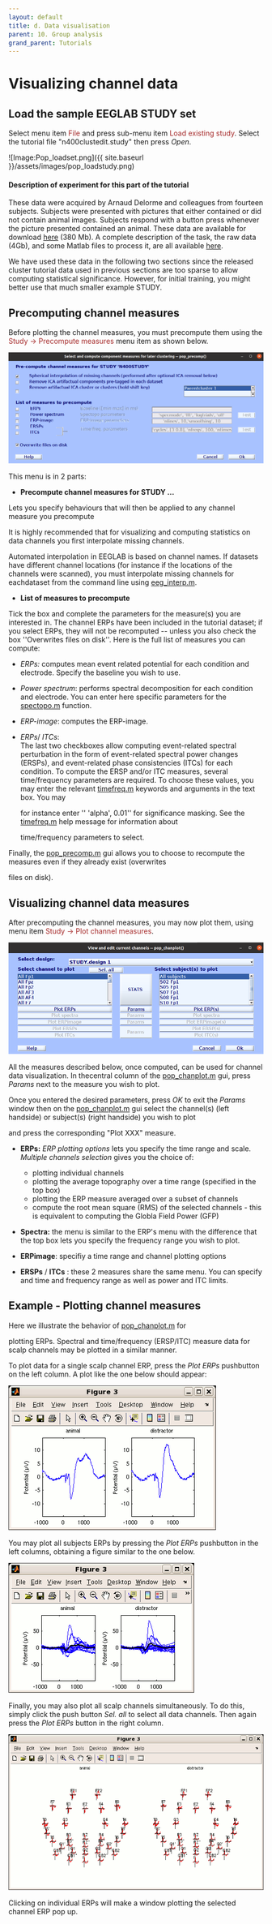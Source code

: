 ```yaml
---
layout: default
title: d. Data visualisation
parent: 10. Group analysis
grand_parent: Tutorials 
---
```


Visualizing channel data
========================


Load the sample EEGLAB STUDY set
---------------------------------

Select menu item <span style="color: brown">File</span> and press sub-menu item
<span style="color: brown">Load existing study</span>. Select the tutorial file "n400clustedit.study" then press *Open*.

![Image:Pop_loadset.png]({{ site.baseurl }}/assets/images/pop_loadstudy.png)





#### Description of experiment for this part of the tutorial

These data were acquired by Arnaud Delorme and colleagues from fourteen
subjects. Subjects were presented with pictures that either contained or
did not contain animal images. Subjects respond with a button press
whenever the picture presented contained an animal. These data are
available for download [here](ftp://sccn.ucsd.edu/pub/animal_study.zip)
(380 Mb). A complete description of the task, the raw data (4Gb), and
some Matlab files to process it, are all available
[here](http://www.sccn.ucsd.edu/~arno/fam2data/publicly_available_EEG_data.html).

We have used these data in the following two sections since the released
cluster tutorial data used in previous sections are too sparse to allow
computing statistical significance. However, for initial training, you
might better use that much smaller example STUDY.


Precomputing channel measures
------------------------------
Before plotting the channel measures, you must precompute
them using the <span style="color: brown">Study → Precompute measures</span>
menu item as shown below.


![px](/assets/images/pop_precomp.png)

This menu is in 2 parts: 
- **Precompute channel measures for STUDY ...**

Lets you specify behaviours that will then be applied to any channel 
  measure you precompute

It is highly recommended that for visualizing and computing statistics
on data channels you first interpolate missing channels.
 
Automated interpolation in EEGLAB is based on channel names. If datasets have
different channel locations (for instance if the locations of the
channels were scanned), you must interpolate missing channels for eachdataset from the command line using [eeg_interp.m](http://sccn.ucsd.edu/eeglab/locatefile.php?file=eeg_interp.m). 


- **List of measures to precompute**

Tick the box and complete the parameters for the measure(s) you are interested in. 
 The channel ERPs have been included in the tutorial dataset; if you select ERPs,
they will not be recomputed -- unless you also check the box ''Overwrites files on disk''.
Here is the full list of measures you can compute:

- *ERPs:* computes mean event related potential for each condition and electrode. Specify the baseline you wish to use.

- *Power spectrum*: performs spectral decomposition for each condition and electrode. You can enter here specific parameters  for the  [spectopo.m](http://sccn.ucsd.edu/eeglab/locatefile.php?file=spectopo.m) function.

- *ERP-image*: computes the ERP-image. 
- *ERPs*/ *ITCs*:  
  The last two checkboxes allow computing
    event-related spectral perturbation in the form of
    event-related spectral power changes (ERSPs), and event-related
    phase consistencies (ITCs) for each condition. 
    To compute the ERSP and/or ITC measures, several time/frequency parameters are required.    To choose these values, you may enter the relevant [timefreq.m](http://sccn.ucsd.edu/eeglab/locatefile.php?file=timefreq.m) keywords and arguments in the text box. You may

    for instance enter '' 'alpha', 0.01'' for significance masking. See    the [timefreq.m](http://sccn.ucsd.edu/eeglab/locatefile.php?file=timefreq.m) help message for information about

    time/frequency parameters to select.  
    
    
Finally, the [pop_precomp.m](http://sccn.ucsd.edu/eeglab/locatefile.php?file=pop_precomp.m) gui allows you to choose to recompute the measures even if they already exist (overwrites

files on disk).



Visualizing channel data measures
-----------------------

After precomputing the channel measures, you may now plot them, using
menu item <span style="color: brown">Study → Plot channel measures</span>.


![600px](/assets/images/pop_chanplot.png)


All the measures described below, once computed, can be used
for channel data visualization.
In thecentral column of the [pop_chanplot.m](http://sccn.ucsd.edu/eeglab/locatefile.php?file=pop_chanplot.m) gui, press *Params* next to the measure you wish to plot. 

Once you entered the desired parameters, press *OK* to exit the *Params* window then on the [pop_chanplot.m](http://sccn.ucsd.edu/eeglab/locatefile.php?file=pop_chanplot.m) gui select the channel(s) (left handside) or subject(s) (right handside) you wish to plot

and press the corresponding "Plot XXX" measure.

-   **ERPs:** *ERP plotting options* lets you specify the time range and scale. 
*Multiple channels selection* gives you the choice of:
    - plotting individual channels
    - plotting the average topography over a time range (specified in the top box)
    - plotting the ERP measure averaged over a subset of channels
    - compute the root mean square (RMS) of the selected channels - this is equivalent to computing the 
    Globla Field Power (GFP)

-   **Spectra:** the menu is similar to the ERP's menu with the difference that
    the top box lets you specify the frequency range you wish to plot.     
    
- **ERPimage**: specifiy a time range and channel plotting options

- **ERSPs** / **ITCs** : these 2 measures share the same menu. You can specify and time and frequency range as well as power and ITC limits. 
 



Example - Plotting channel measures
----------------------------

Here we illustrate the behavior of [pop_chanplot.m](http://sccn.ucsd.edu/eeglab/locatefile.php?file=pop_chanplot.m) for

plotting ERPs. Spectral and time/frequency (ERSP/ITC) measure data for
scalp channels may be plotted in a similar manner.

To plot data for a single
scalp channel ERP, press the *Plot ERPs* pushbutton on the left column.
A plot like the one below should appear:



![ERP](/assets/images/Erp1.gif)



You may plot all subjects ERPs by pressing the *Plot ERPs* pushbutton in
the left columns, obtaining a figure similar to the one below.



![ERP](/assets/images/Erp2.gif)



Finally, you may also plot all scalp channels simultaneously. To do
this, simply click the push button *Sel. all* to select all data
channels. Then again press the *Plot ERPs* button in the right column.



![ERP](/assets/images/Erp3.gif)



Clicking on individual ERPs will make a window plotting the selected
channel ERP pop up. 

